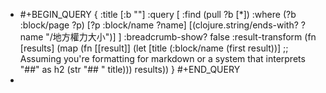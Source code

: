 - #+BEGIN_QUERY
  {
  :title [:b ""]
  :query [
   :find (pull ?b [*])
         :where
         (?b :block/page ?p)
         [?p :block/name ?name]
         [(clojure.string/ends-with? ?name "/地方權力大小")]
  ]
  :breadcrumb-show? false
    :result-transform (fn [results]
                        (map (fn [[result]]
                               (let [title (:block/name (first result))]
                                 ;; Assuming you're formatting for markdown or a system that interprets "##" as h2
                                 (str "## " title)))
                             results))
  }
  #+END_QUERY
-